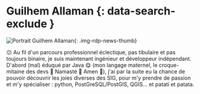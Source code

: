 # Guilhem Allaman {: data-search-exclude }

![Portrait Guilhem Allaman](https://cdn.geotribu.fr/img/internal/contributeurs/gall.jpg "Portrait Guilhem Allaman"){: .img-rdp-news-thumb}

:confused: Au fil d'un parcours professionnel éclectique, pas tibulaire et pas toujours binaire, je suis maintenant ingénieur et développeur indépendant. D'abord (mal) éduqué par Java :yum: (mon langage maternel, le croque-mitaine des devs :pray: Namasté :pray: Amen :pray:), j'ai par la suite eu la chance de pouvoir découvrir les joies diverses des SIG, pour m'y prendre de passion et m'y spécialiser : python, PostGreSQL/PostGIS, QGIS... et patati et patata.
